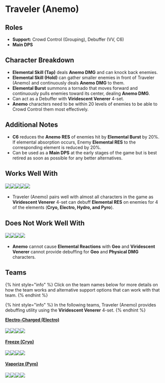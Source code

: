# Traveler (Anemo)

## Roles

* **Support:** Crowd Control (Grouping), Debuffer (VV, C6)
* **Main DPS**

## Character Breakdown

* **Elemental Skill (Tap)** deals **Anemo DMG** and can knock back enemies.
* **Elemental Skill (Hold)** can gather smaller enemies in front of Traveler (Anemo) and continuously deals **Anemo DMG** to them.
* **Elemental Burst** summons a tornado that moves forward and continuously pulls enemies toward its center, dealing **Anemo DMG**.
* Can act as a Debuffer with **Viridescent Venerer** 4-set.
* **Anemo** characters need to be within 20 levels of enemies to be able to Crowd Control them most effectively.

## Additional Notes

* **C6** reduces the **Anemo** **RES** of enemies hit by **Elemental Burst** by 20%. If elemental absorption occurs, Enemy **Elemental RES** to the corresponding element is reduced by 20%.
* Can be used as a **Main DPS** at the early stages of the game but is best retired as soon as possible for any better alternatives.

## Works Well With

#### ![](../../.gitbook/assets/ui\_icon\_anemo.webp)![](../../.gitbook/assets/ui\_icon\_cryo.webp)![](../../.gitbook/assets/ui\_icon\_electro.webp)![](../../.gitbook/assets/ui\_icon\_hydro.webp)![](../../.gitbook/assets/ui\_icon\_pyro.webp)

* Traveler (Anemo) pairs well with almost all characters in the game as **Viridescent Venerer** 4-set can debuff **Elemental RES** on enemies for 4 of the elements (**Cryo, Electro, Hydro, and Pyro**).

## Does Not Work Well With

#### ![](../../.gitbook/assets/ui\_icon\_geo.webp)![](../../.gitbook/assets/ui\_avataricon\_eula.png)![](../../.gitbook/assets/ui\_avataricon\_razor.png)![](../../.gitbook/assets/ui\_avataricon\_xinyan.png)

* **Anemo** cannot cause **Elemental Reactions** with **Geo** and **Viridescent Venerer** cannot provide debuffing for **Geo** and **Physical DMG** characters.

## Teams

{% hint style="info" %}
Click on the team names below for more details on how the team works and alternative support options that can work with that team.
{% endhint %}

{% hint style="info" %}
In the following teams, Traveler (Anemo) provides debuffing utility using the **Viridescent Venerer** 4-set.
{% endhint %}

[**Electro-Charged (Electro)**](../../teams/electro-charged.md)

#### ![](../../.gitbook/assets/ui\_avataricon\_keqing.png)![](../../.gitbook/assets/ui\_avataricon\_xingqiu.png)![](../../.gitbook/assets/ui\_avataricon\_traveler\_anemo.png)![](../../.gitbook/assets/ui\_avataricon\_bennett.png)

[**Freeze (Cryo)**](https://genshinteambuilds.gitbook.io/teams/teams/freeze)

#### ![](../../.gitbook/assets/ui\_avataricon\_ayaka.png)![](../../.gitbook/assets/ui\_avataricon\_mona.png)![](../../.gitbook/assets/ui\_avataricon\_traveler\_anemo.png)![](../../.gitbook/assets/ui\_avataricon\_diona.png)

[**Vaporize (Pyro)**](../../teams/reverse-vaporize.md)

#### ![](../../.gitbook/assets/ui\_avataricon\_diluc.png)![](../../.gitbook/assets/ui\_avataricon\_xingqiu.png)![](../../.gitbook/assets/ui\_avataricon\_traveler\_anemo.png)![](../../.gitbook/assets/ui\_avataricon\_bennett.png)
